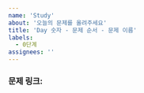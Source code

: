 ```yaml
---
name: 'Study'
about: '오늘의 문제를 올려주세요'
title: 'Day 숫자 - 문제 순서 - 문제 이름'
labels:
  - 0단계
assignees: ''
---
```


### 문제 링크:



